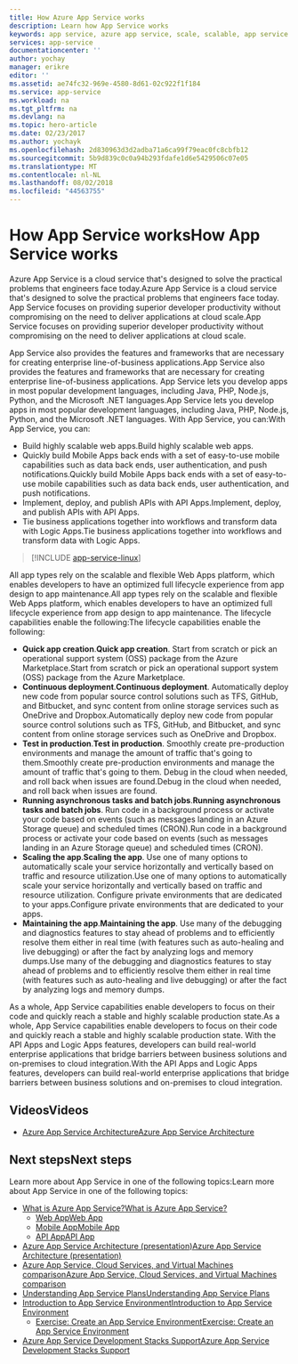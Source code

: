 ```yaml
---
title: How Azure App Service works
description: Learn how App Service works
keywords: app service, azure app service, scale, scalable, app service plan, app service cost
services: app-service
documentationcenter: ''
author: yochay
manager: erikre
editor: ''
ms.assetid: ae74fc32-969e-4580-8d61-02c922f1f184
ms.service: app-service
ms.workload: na
ms.tgt_pltfrm: na
ms.devlang: na
ms.topic: hero-article
ms.date: 02/23/2017
ms.author: yochayk
ms.openlocfilehash: 2d830963d3d2adba71a6ca99f79eac0fc8cbfb12
ms.sourcegitcommit: 5b9d839c0c0a94b293fdafe1d6e5429506c07e05
ms.translationtype: MT
ms.contentlocale: nl-NL
ms.lasthandoff: 08/02/2018
ms.locfileid: "44563755"
---
```

# <a name="how-app-service-works"></a><span data-ttu-id="b6009-104">How App Service works</span><span class="sxs-lookup"><span data-stu-id="b6009-104">How App Service works</span></span>
<span data-ttu-id="b6009-105">Azure App Service is a cloud service that's designed to solve the practical problems that engineers face today.</span><span class="sxs-lookup"><span data-stu-id="b6009-105">Azure App Service is a cloud service that's designed to solve the practical problems that engineers face today.</span></span>
<span data-ttu-id="b6009-106">App Service focuses on providing superior developer productivity without compromising on the need to deliver applications at cloud scale.</span><span class="sxs-lookup"><span data-stu-id="b6009-106">App Service focuses on providing superior developer productivity without compromising on the need to deliver applications at cloud scale.</span></span> 

<span data-ttu-id="b6009-107">App Service also provides the features and frameworks that are necessary for creating enterprise line-of-business applications.</span><span class="sxs-lookup"><span data-stu-id="b6009-107">App Service also provides the features and frameworks that are necessary for creating enterprise line-of-business applications.</span></span> <span data-ttu-id="b6009-108">App Service lets you develop apps in most popular development languages, including Java, PHP, Node.js, Python, and the Microsoft .NET languages.</span><span class="sxs-lookup"><span data-stu-id="b6009-108">App Service lets you develop apps in most popular development languages, including Java, PHP, Node.js, Python, and the Microsoft .NET languages.</span></span> <span data-ttu-id="b6009-109">With App Service, you can:</span><span class="sxs-lookup"><span data-stu-id="b6009-109">With App Service, you can:</span></span>

* <span data-ttu-id="b6009-110">Build highly scalable web apps.</span><span class="sxs-lookup"><span data-stu-id="b6009-110">Build highly scalable web apps.</span></span>
* <span data-ttu-id="b6009-111">Quickly build Mobile Apps back ends with a set of easy-to-use mobile capabilities such as data back ends, user authentication, and push notifications.</span><span class="sxs-lookup"><span data-stu-id="b6009-111">Quickly build Mobile Apps back ends with a set of easy-to-use mobile capabilities such as data back ends, user authentication, and push notifications.</span></span>
* <span data-ttu-id="b6009-112">Implement, deploy, and publish APIs with API Apps.</span><span class="sxs-lookup"><span data-stu-id="b6009-112">Implement, deploy, and publish APIs with API Apps.</span></span>
* <span data-ttu-id="b6009-113">Tie business applications together into workflows and transform data with Logic Apps.</span><span class="sxs-lookup"><span data-stu-id="b6009-113">Tie business applications together into workflows and transform data with Logic Apps.</span></span>

> [!INCLUDE [app-service-linux](../../includes/app-service-linux.md)]
> 
> 

<span data-ttu-id="b6009-114">All app types rely on the scalable and flexible Web Apps platform, which enables developers to have an optimized full lifecycle experience from app design to app maintenance.</span><span class="sxs-lookup"><span data-stu-id="b6009-114">All app types rely on the scalable and flexible Web Apps platform, which enables developers to have an optimized full lifecycle experience from app design to app maintenance.</span></span> <span data-ttu-id="b6009-115">The lifecycle capabilities enable the following:</span><span class="sxs-lookup"><span data-stu-id="b6009-115">The lifecycle capabilities enable the following:</span></span>

* <span data-ttu-id="b6009-116">**Quick app creation**.</span><span class="sxs-lookup"><span data-stu-id="b6009-116">**Quick app creation**.</span></span> <span data-ttu-id="b6009-117">Start from scratch or pick an operational support system (OSS) package from the Azure Marketplace.</span><span class="sxs-lookup"><span data-stu-id="b6009-117">Start from scratch or pick an operational support system (OSS) package from the Azure Marketplace.</span></span>
* <span data-ttu-id="b6009-118">**Continuous deployment**.</span><span class="sxs-lookup"><span data-stu-id="b6009-118">**Continuous deployment**.</span></span> <span data-ttu-id="b6009-119">Automatically deploy new code from popular source control solutions such as TFS, GitHub, and Bitbucket, and sync content from online storage services such as OneDrive and Dropbox.</span><span class="sxs-lookup"><span data-stu-id="b6009-119">Automatically deploy new code from popular source control solutions such as TFS, GitHub, and Bitbucket, and sync content from online storage services such as OneDrive and Dropbox.</span></span>
* <span data-ttu-id="b6009-120">**Test in production**.</span><span class="sxs-lookup"><span data-stu-id="b6009-120">**Test in production**.</span></span> <span data-ttu-id="b6009-121">Smoothly create pre-production environments and manage the amount of traffic that's going to them.</span><span class="sxs-lookup"><span data-stu-id="b6009-121">Smoothly create pre-production environments and manage the amount of traffic that's going to them.</span></span> <span data-ttu-id="b6009-122">Debug in the cloud when needed, and roll back when issues are found.</span><span class="sxs-lookup"><span data-stu-id="b6009-122">Debug in the cloud when needed, and roll back when issues are found.</span></span>
* <span data-ttu-id="b6009-123">**Running asynchronous tasks and batch jobs**.</span><span class="sxs-lookup"><span data-stu-id="b6009-123">**Running asynchronous tasks and batch jobs**.</span></span> <span data-ttu-id="b6009-124">Run code in a background process or activate your code based on events (such as messages landing in an Azure Storage queue) and scheduled times (CRON).</span><span class="sxs-lookup"><span data-stu-id="b6009-124">Run code in a background process or activate your code based on events (such as messages landing in an Azure Storage queue) and scheduled times (CRON).</span></span>
* <span data-ttu-id="b6009-125">**Scaling the app**.</span><span class="sxs-lookup"><span data-stu-id="b6009-125">**Scaling the app**.</span></span> <span data-ttu-id="b6009-126">Use one of many options to automatically scale your service horizontally and vertically based on traffic and resource utilization.</span><span class="sxs-lookup"><span data-stu-id="b6009-126">Use one of many options to automatically scale your service horizontally and vertically based on traffic and resource utilization.</span></span> <span data-ttu-id="b6009-127">Configure private environments that are dedicated to your apps.</span><span class="sxs-lookup"><span data-stu-id="b6009-127">Configure private environments that are dedicated to your apps.</span></span>   
* <span data-ttu-id="b6009-128">**Maintaining the app**.</span><span class="sxs-lookup"><span data-stu-id="b6009-128">**Maintaining the app**.</span></span> <span data-ttu-id="b6009-129">Use many of the debugging and diagnostics features to stay ahead of problems and to efficiently resolve them either in real time (with features such as auto-healing and live debugging) or after the fact by analyzing logs and memory dumps.</span><span class="sxs-lookup"><span data-stu-id="b6009-129">Use many of the debugging and diagnostics features to stay ahead of problems and to efficiently resolve them either in real time (with features such as auto-healing and live debugging) or after the fact by analyzing logs and memory dumps.</span></span>

<span data-ttu-id="b6009-130">As a whole, App Service capabilities enable developers to focus on their code and quickly reach a stable and highly scalable production state.</span><span class="sxs-lookup"><span data-stu-id="b6009-130">As a whole, App Service capabilities enable developers to focus on their code and quickly reach a stable and highly scalable production state.</span></span> <span data-ttu-id="b6009-131">With the API Apps and Logic Apps features, developers can build real-world enterprise applications that bridge barriers between business solutions and on-premises to cloud integration.</span><span class="sxs-lookup"><span data-stu-id="b6009-131">With the API Apps and Logic Apps features, developers can build real-world enterprise applications that bridge barriers between business solutions and on-premises to cloud integration.</span></span> 

## <a name="videos"></a><span data-ttu-id="b6009-132">Videos</span><span class="sxs-lookup"><span data-stu-id="b6009-132">Videos</span></span>
* [<span data-ttu-id="b6009-133">Azure App Service Architecture</span><span class="sxs-lookup"><span data-stu-id="b6009-133">Azure App Service Architecture</span></span>](https://azure.microsoft.com/documentation/videos/why-azure-web-sites-plus-architecture/)

## <a name="next-steps"></a><span data-ttu-id="b6009-134">Next steps</span><span class="sxs-lookup"><span data-stu-id="b6009-134">Next steps</span></span>

<span data-ttu-id="b6009-135">Learn more about App Service in one of the following topics:</span><span class="sxs-lookup"><span data-stu-id="b6009-135">Learn more about App Service in one of the following topics:</span></span>

* [<span data-ttu-id="b6009-136">What is Azure App Service?</span><span class="sxs-lookup"><span data-stu-id="b6009-136">What is Azure App Service?</span></span>](app-service-value-prop-what-is.md)
  * [<span data-ttu-id="b6009-137">Web App</span><span class="sxs-lookup"><span data-stu-id="b6009-137">Web App</span></span>](../app-service-web/app-service-web-overview.md)
  * [<span data-ttu-id="b6009-138">Mobile App</span><span class="sxs-lookup"><span data-stu-id="b6009-138">Mobile App</span></span>](../app-service-mobile/app-service-mobile-value-prop.md)
  * [<span data-ttu-id="b6009-139">API App</span><span class="sxs-lookup"><span data-stu-id="b6009-139">API App</span></span>](../app-service-api/app-service-api-apps-why-best-platform.md)
* [<span data-ttu-id="b6009-140">Azure App Service Architecture (presentation)</span><span class="sxs-lookup"><span data-stu-id="b6009-140">Azure App Service Architecture (presentation)</span></span>](http://www.slideshare.net/maartenba/windows-azure-web-sites-things-they-dont-teach-kids-in-school-comunity-day-2013)
* [<span data-ttu-id="b6009-141">Azure App Service, Cloud Services, and Virtual Machines comparison</span><span class="sxs-lookup"><span data-stu-id="b6009-141">Azure App Service, Cloud Services, and Virtual Machines comparison</span></span>](../app-service-web/choose-web-site-cloud-service-vm.md)
* [<span data-ttu-id="b6009-142">Understanding App Service Plans</span><span class="sxs-lookup"><span data-stu-id="b6009-142">Understanding App Service Plans</span></span>](azure-web-sites-web-hosting-plans-in-depth-overview.md)
* [<span data-ttu-id="b6009-143">Introduction to App Service Environment</span><span class="sxs-lookup"><span data-stu-id="b6009-143">Introduction to App Service Environment</span></span>](../app-service-web/app-service-app-service-environment-intro.md)
  * [<span data-ttu-id="b6009-144">Exercise: Create an App Service Environment</span><span class="sxs-lookup"><span data-stu-id="b6009-144">Exercise: Create an App Service Environment</span></span>](../app-service-web/app-service-web-how-to-create-an-app-service-environment.md)
* [<span data-ttu-id="b6009-145">Azure App Service Development Stacks Support</span><span class="sxs-lookup"><span data-stu-id="b6009-145">Azure App Service Development Stacks Support</span></span>](https://azure.microsoft.com/blog/windows-azure-websites-development-stacks-support/)



